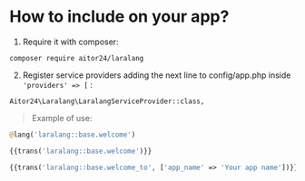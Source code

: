 # How to include on your app?


1. Require it with composer:
	
```
composer require aitor24/laralang
```

2. Register service providers adding the next line to config/app.php inside `'providers' => [` :

```
Aitor24\Laralang\LaralangServiceProvider::class,
```

> Example of use:

```php
@lang('laralang::base.welcome')

{{trans('laralang::base.welcome')}}

{{trans('laralang::base.welcome_to', ['app_name' => 'Your app name'])}}
```
